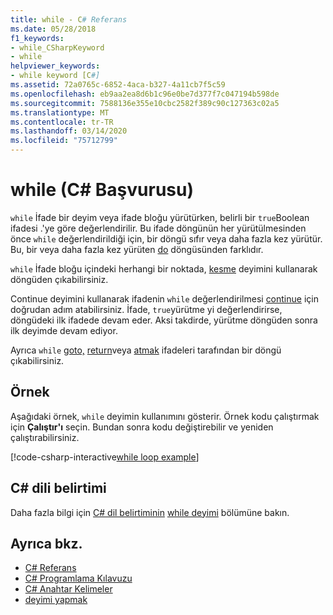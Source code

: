 ```yaml
---
title: while - C# Referans
ms.date: 05/28/2018
f1_keywords:
- while_CSharpKeyword
- while
helpviewer_keywords:
- while keyword [C#]
ms.assetid: 72a0765c-6852-4aca-b327-4a11cb7f5c59
ms.openlocfilehash: eb9aa2ea8d6b1c96e0be7d377f7c047194b598de
ms.sourcegitcommit: 7588136e355e10cbc2582f389c90c127363c02a5
ms.translationtype: MT
ms.contentlocale: tr-TR
ms.lasthandoff: 03/14/2020
ms.locfileid: "75712799"
---
```

# <a name="while-c-reference"></a>while (C# Başvurusu)

`while` İfade bir deyim veya ifade bloğu yürütürken, belirli bir `true`Boolean ifadesi .'ye göre değerlendirilir. Bu ifade döngünün her yürütülmesinden önce `while` değerlendirildiği için, bir döngü sıfır veya daha fazla kez yürütür. Bu, bir veya daha fazla kez yürüten [do](do.md) döngüsünden farklıdır.

`while` İfade bloğu içindeki herhangi bir noktada, [kesme](break.md) deyimini kullanarak döngüden çıkabilirsiniz.

Continue deyimini kullanarak ifadenin `while` değerlendirilmesi [continue](continue.md) için doğrudan adım atabilirsiniz. İfade, `true`yürütme yi değerlendirirse, döngüdeki ilk ifadede devam eder. Aksi takdirde, yürütme döngüden sonra ilk deyimde devam ediyor.

Ayrıca `while` [goto,](goto.md) [return](return.md)veya [atmak](throw.md) ifadeleri tarafından bir döngü çıkabilirsiniz.

## <a name="example"></a>Örnek

Aşağıdaki örnek, `while` deyimin kullanımını gösterir. Örnek kodu çalıştırmak için **Çalıştır'ı** seçin. Bundan sonra kodu değiştirebilir ve yeniden çalıştırabilirsiniz.

[!code-csharp-interactive[while loop example](~/samples/snippets/csharp/keywords/IterationKeywordsExamples.cs#3)]

## <a name="c-language-specification"></a>C# dili belirtimi

Daha fazla bilgi için [C# dil belirtiminin](/dotnet/csharp/language-reference/language-specification/introduction) [while deyimi](~/_csharplang/spec/statements.md#the-while-statement) bölümüne bakın.

## <a name="see-also"></a>Ayrıca bkz.

- [C# Referans](../index.md)
- [C# Programlama Kılavuzu](../../programming-guide/index.md)
- [C# Anahtar Kelimeler](index.md)
- [deyimi yapmak](do.md)
